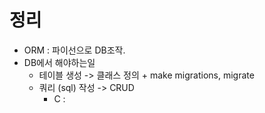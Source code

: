 # 정리

- ORM : 파이선으로 DB조작.
- DB에서 해야하는일
  - 테이블 생성 -> 클래스 정의 + make migrations, migrate
  - 쿼리 (sql) 작성 -> CRUD
    - C : 

